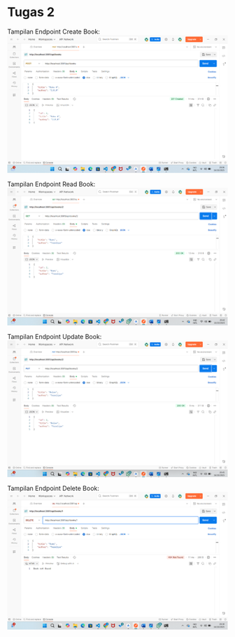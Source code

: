 # Tugas 2

Tampilan Endpoint Create Book:
![Tampilan Endpoint Create](ss/Tugas2/Create.png)

Tampilan Endpoint Read Book:
![Tampilan Endpoint Read](ss/Tugas2/Read.png)

Tampilan Endpoint Update Book:
![Tampilan Endpoint Update](ss/Tugas2/Update.png)

Tampilan Endpoint Delete Book:
![Tampilan Endpoint Delete](ss/Tugas2/Delete.png)